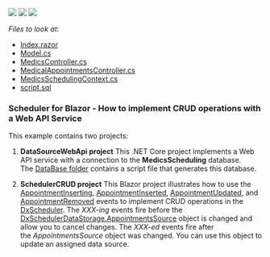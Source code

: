 <!-- default badges list -->
![](https://img.shields.io/endpoint?url=https://codecentral.devexpress.com/api/v1/VersionRange/233070445/20.2.3%2B)
[![](https://img.shields.io/badge/Open_in_DevExpress_Support_Center-FF7200?style=flat-square&logo=DevExpress&logoColor=white)](https://supportcenter.devexpress.com/ticket/details/T848437)
[![](https://img.shields.io/badge/📖_How_to_use_DevExpress_Examples-e9f6fc?style=flat-square)](https://docs.devexpress.com/GeneralInformation/403183)
<!-- default badges end -->
<!-- default file list -->
*Files to look at*:

* [Index.razor](./CS/SchedulerCRUD/SchedulerCRUD/Pages/Index.razor)
* [Model.cs](./CS/SchedulerCRUD/SchedulerCRUD/Data/Model.cs)
* [MedicsController.cs](./CS/DataSourceWebApi/DataSourceWebApi/Controllers/MedicsController.cs)
* [MedicalAppointmentsController.cs](./CS/DataSourceWebApi/DataSourceWebApi/Controllers/MedicalAppointmentsController.cs)
* [MedicsSchedulingContext.cs](./CS/DataSourceWebApi/DataSourceWebApi/Models/MedicsSchedulingContext.cs)
* [script.sql](./CS/DataSourceWebApi/DataSourceWebApi/DataBase/script.sql)
<!-- default file list end -->

### Scheduler for Blazor - How to implement CRUD operations with a Web API Service 

This example contains two projects:

1. **DataSourceWebApi project**
This .NET Core project implements a Web API service with a connection to the **MedicsScheduling** database. The [DataBase folder](./CS/DataSourceWebApi/DataSourceWebApi/DataBase/) contains a script file that generates this database.

2. **SchedulerCRUD project**
This Blazor project illustrates how to use the [AppointmentInserting](https://docs.devexpress.com/Blazor/DevExpress.Blazor.DxScheduler.AppointmentInserting), [AppointmentInserted](https://docs.devexpress.com/Blazor/DevExpress.Blazor.DxScheduler.AppointmentInserted), [AppointmentUpdated](https://docs.devexpress.com/Blazor/DevExpress.Blazor.Base.DxScheduler.AppointmentUpdated), and [AppointmentRemoved](https://docs.devexpress.com/Blazor/DevExpress.Blazor.Base.DxScheduler.AppointmentRemoved) events to implement CRUD operations in the [DxScheduler](https://docs.devexpress.com/Blazor/DevExpress.Blazor.DxScheduler). The *XXX-ing* events fire before the [DxSchedulerDataStorage.AppointmentsSource](https://docs.devexpress.com/Blazor/DevExpress.Blazor.DxSchedulerDataStorage.AppointmentsSource) object is changed and allow you to cancel changes. The *XXX-ed* events fire after the *AppointmentsSource* object was changed. You can use this object to update an assigned data source.


